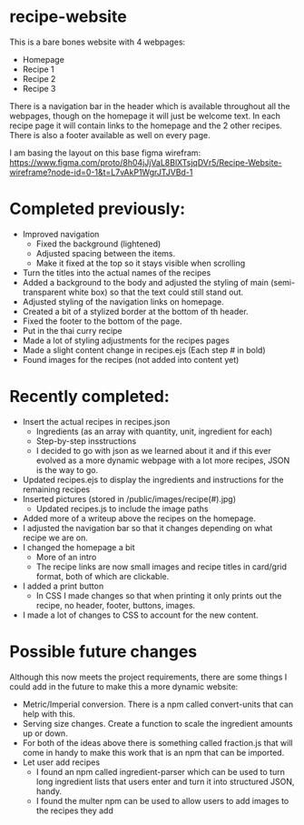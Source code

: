 # recipe-website
This is a bare bones website with 4 webpages: 
  - Homepage
  - Recipe 1
  - Recipe 2
  - Recipe 3

There is a navigation bar in the header which is available throughout all the webpages, though on the homepage it will just be welcome text. In each recipe page it will contain links to the homepage and the 2 other recipes. 
There is also a footer available  as well on every page.

I am basing the layout on this base figma wirefram: https://www.figma.com/proto/8h04jJjVaL8BlXTsjqDVr5/Recipe-Website-wireframe?node-id=0-1&t=L7vAkP1WgrJTJVBd-1 

# Completed previously: 
- Improved navigation
  - Fixed the background (lightened)
  - Adjusted spacing between the items.
  - Make it fixed at the top so it stays visible when scrolling
- Turn the titles into the actual names of the recipes
- Added a background to the body and adjusted the styling of main (semi-transparent white box) so that the text could still stand out. 
- Adjusted styling of the navigation links on homepage. 
- Created a bit of a stylized border at the bottom of th header. 
- Fixed the footer to the bottom of the page. 
- Put in the thai curry recipe
- Made a lot of styling adjustments for the recipes pages
- Made a slight content change in recipes.ejs (Each step # in bold)
- Found images for the recipes (not added into content yet)


# Recently completed: 
- Insert the actual recipes in recipes.json
  - Ingredients (as an array with quantity, unit, ingredient for each)
  - Step-by-step insstructions
  - I decided to go with json as we learned about it and if this ever evolved as a more dynamic webpage with a lot more recipes, JSON is the way to go. 
- Updated recipes.ejs to display the ingredients and instructions for the remaining recipes
- Inserted pictures (stored in /public/images/recipe(#).jpg)
  - Updated recipes.js to include the image paths
- Added more of a writeup above the recipes on the homepage. 
- I adjusted the navigation bar so that it changes depending on what recipe we are on. 
- I changed the homepage a bit
  - More of an intro
  - The recipe links are now small images and recipe titles in card/grid format, both of which are clickable. 
- I added a print button
  - In CSS I made changes so that when printing it only prints out the recipe, no header, footer, buttons, images. 
- I made a lot of changes to CSS to account for the new content. 

# Possible future changes
Although this now meets the project requirements, there are some things I could add in the future to make this a more dynamic website: 
  - Metric/Imperial conversion. There is a npm called convert-units that can help with this. 
  - Serving size changes. Create a function to scale the ingredient amounts up or down. 
  - For both of the ideas above there is something called fraction.js that will come in handy to make this work that is an npm that can be imported. 
  - Let user add recipes
    - I found an npm called ingredient-parser which can be used to turn long ingredient lists that users enter and turn it into structured JSON, handy. 
    - I found the multer npm can be used to allow users to add images to the recipes they add
